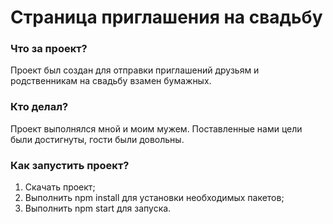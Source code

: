 # Страница приглашения на свадьбу

### Что за проект?

Проект был создан для отправки приглашений друзьям и родственникам на свадьбу взамен бумажных.

### Кто делал?

Проект выполнялся мной и моим мужем. Поставленные нами цели были достигнуты, гости были довольны.

### Как запустить проект?

1. Скачать проект;
1. Выполнить npm install для установки необходимых пакетов;
1. Выполнить npm start для запуска.


